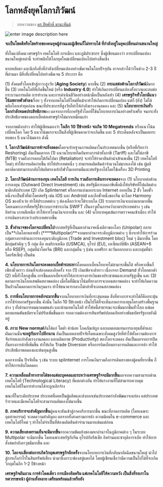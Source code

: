 
# โลกหลังยุคโลกาภิวัฒน์

> บทความของ [ดร.ปิยศักดิ์ มานะสันต์](https://www.bangkokbiznews.com/blog/detail/648626?fbclid=IwAR0U4-6sd5-lLFexDDnt8LmvESI5MnZ-MDr4BlcilLnWt00BJbnNTPZsIWM).

![enter image description here](https://encrypted-tbn0.gstatic.com/images?q=tbn:ANd9GcRiOsGYwmmGUAJFnzZv2CccxPhi9YV-XiXzRExS9q6LSL356i_a)

**จะเป็นโชคดีหรือโชคร้ายของคนยุคผู้อ่านและผู้เขียนก็ไม่ทราบได้ ที่กำลังอยู่ในยุคเปลี่ยนผ่านขนานใหญ่**

ทั้งในแง่สังคม เศรษฐกิจ เทคโนโลยี การเมือง และภูมิประชากร ซึ่งผู้เขียนมองว่า การเปลี่ยนแปลงขนานใหญ่เหล่านี้ จะทำพลิกให้โลกยุคใหม่เปลี่ยนแปลงไปอย่างสิ้นเชิง

หากหลับตา และนึกถึงสิ่งที่กำลังเปลี่ยนแปลงอย่างชัดเจนในโลกปัจจุบัน อาจกล่าวได้ว่าในช่วง 2-3 ปีที่ผ่านมา มีสิ่งที่เปลี่ยนไปอย่างชัดเจน 5 ประการ คือ

(1) สังคมทั่วโลกเข้าสู่ภาวะสูงวัย (**Aging Society**) มากขึ้น (2) **กระแสต่อต้านโลกาภิวัฒน์**มีมากขึ้น (3) เทคโนโลยีที่เกิดขึ้นใหม่ (หรือ **Industry 4.0**) ทำให้เกิดการเปลี่ยนแปลงทั้งบวกและลบต่อกระบวนการผลิต การทำงาน และการดำเนินชีวิตอย่างหน้ามือเป็นหลังเท้า (4) **เศรษฐกิจทั่วโลกมีแนวโน้มขยายตัวต่ำลง**เรื่อย ๆ ทั้งจากเทคโนโลยีใหม่ที่แม้จะทำให้เกิดการเปลี่ยนแปลง แต่ก็ (ยัง) ไม่ได้พลิกโลกเท่ายุคก่อน ขณะที่ประชากรที่สูงวัยก็ทำให้กำลังแรงงานลดลง และ (5) **นโยบายการเงินทั่วโลกกำลังหมดประสิทธิภาพ**ลง ผลจากการที่ภาครัฐทั่วโลกที่ใช้นโยบายการเงินอย่างพร่ำเพรื่อ จนกระทั่งประสิทธิภาพของดอกเบี้ยต่อเศรษฐกิจไม่มากเหมือนเก่า

จากภาพดังกล่าว ทำให้ผู้เขียนมองว่า **ในอีก** **10** **ปีข้างหน้า จะเกิด** **10 Megatrends** หรือแนวโน้มเปลี่ยนโลก โดย 5 แนวโน้มแรกจะเป็นสิ่งที่ผู้เขียนคาดว่าจะเกิดขึ้น และ 5 ประเด็นหลังจะเป็นผลกระทบของ 5 แนวโน้มแรก ดังนี้

**1. โลกาภิวัฒน์ด้านการค้าจะยิ่งลดลง**โดยจะย้ายฐานการผลิตมาในประเทศมากขึ้น (หรือที่เรียกว่า Reshoring) อันเป็นผลจาก (1) แนวนโยบายกีดกันทางการค้าทั้งภาษี (Tariff) และไม่ใช่ภาษี (NTB) รวมถึงการตอบโต้กันไปมา (Retaliation) จะทำให้ราคาสินค้านำเข้าแพงขึ้น (2) เทคโนโลยีใหม่ๆ ทำให้การผลิตง่ายขึ้น ทำให้ประเทศหนึ่ง ๆ สามารถผลิตสินค้าจำนวนไม่มากเองได้ เช่น ผู้ผลิตอาดิดาสสามารถกลับไปผลิตรองเท้ากีฬาในเยอรมนีและสหรัฐเองได้โดยใช้เครื่อง 3D Printing

**2. โลกาภิวัฒน์ด้านการลงทุน เทคโนโลยี การเงิน รวมถึงการเดินทางจะลดลง**จาก (1) นโยบายต่อต้านการลงทุน (Outward Direct Investment) เช่น สหรัฐมีการลดภาษีเพื่อดึงให้บริษัทที่ไปผลิตต่างชาติกลับประเทศ (2) เกิด Splinternet หรือการแบ่งแยกระบบ Internet ออกเป็น 2 ขั้ว โดยขั้วหนึ่งจะเป็นขั้วที่นำโดยสหรัฐ เช่น iOS และ Android และอีกขั้วหนึ่งของจีน นำโดย Harmony OS ของหัวเว่ย ทำให้ประเทศต่าง ๆ ต้องเลือกว่าจะใช้ระบบใด (3) ระบบการเงินจะแบ่งแยกมากขึ้น โดยเฉพาะการที่สหรัฐใช้ระบบการชำระเงิน SWIFT เป็นอาวุธในการคว่ำบาตรประเทศต่าง ๆ เช่น อิหร่าน เกาหลีเหนือ ทำให้การโอนเงินจะยากขึ้น และ (4) นโยบายคุมเข้มการตรวจคนเข้าเมือง ทำให้การเดินทางระหว่างประเทศยากขึ้น

**3. ขั้วอำนาจของโลกจะเปลี่ยนไป**จากสหรัฐที่เป็นมหาอำนาจหนึ่งเดียวของโลก (Unipolar) กลายเป็น**เกิดโลกหลายขั้ว (****Multipolar)**จากมหาอำนาจระดับภูมิภาคต่าง ๆ ซึ่งจะทำให้การร่วมกลุ่มทางการค้าและการลงทุนระดับภูมิภาค (Trade and Investment bloc) ใหม่ ๆ มีมากขึ้น โดยมีกลุ่มสำคัญ ๆ 5 กลุ่ม คือ อเมริกาเหนือ (USMCA), ยุโรป (EU), เอเซียแปซิฟิก (ASEAN+6 หรือ RSEP), กลุ่มที่นำโดยจีน (BRI) และกลุ่มอื่น ๆ (เช่น แอฟริกา ตะวันออกกลาง และกลุ่มที่นำโดยรัสเซีย) เป็นต้น

**4. นโยบายการเงินโลกจะคงดอกเบี้ยต่ำระยะยาว**โดยดอกเบี้ยนโยบายไม่สามารถขึ้นได้ หรือหากขึ้นก็เพียงชั่วคราว ก่อนที่จะต้องลดลงอีกครั้ง จาก (1) เงินเฟ้อจะต่ำยาว เนื่องจาก Demand ทั่วโลกตกต่ำ (2) หนี้ทั่วโลกสูงขึ้น การขึ้นดอกเบี้ยจะทำให้ภาระทางการเงินของประชาชนและภาครัฐสูงขึ้น และ (3) ตลาดการเงินโลกเสพติดสภาพคล่อง เมื่อใดที่มีแนวโน้มที่ทางการจะถอนสภาพคล่อง จะทำให้เกิดความปั่นป่วนในตลาดการเงินรุนแรง ทำให้ธนาคารกลางไม่กล้าที่จะถอนสภาพคล่อง

**5. การพึ่งนโยบายการคลังจะมากขึ้น**จากนโยบายการเงินที่กระสุนหมด สิ่งที่ทางการจะทำได้ก็คือกระตุ้นการใช้จ่ายภาครัฐมากขึ้น ดังนั้น ในอีก 10 ปีข้างหน้า เป็นไปได้ที่จะเห็นภาคการลงทุนโครงสร้างพื้นฐานต่าง ๆ ทั้งด้านการคมนาคมขนส่ง และด้านเทคโนโลยี ทำให้หนี้สาธารณะจะเพิ่มมากขึ้นทั่วโลก แต่ผลตอบแทนพันธบัตรจะไม่ปรับเพิ่มขึ้นมาก จากความต้องการสินทรัพย์ปลอดภัยอย่างพันธบัตรรัฐบาลยังมีอยู่

**6. ภาวะ** **New normal**อันได้แก่ โตต่ำ ค้าน้อย โภคภัณฑ์ถูก และผลตอบแทนการลงทุนที่ต่ำและผันผวนนั้น**จะอยู่กับเราไปอีกนาน** อันเป็นผลหลายปัจจัยโดยเฉพาะสังคมสูงวัยที่ทำให้ทั้งความต้องการจับจ่ายและกำลังแรงงานลดลง และผลิตภาพ (Productivity) ของโลกจะลดลง อันเป็นผลจากการปิดกั้นทางการค้าที่เพิ่มขึ้น ทำให้เกิด Trade Diversion หรือการบิดเบือนทางการผลิตและการค้า ทำให้ประสิทธิภาพลดลงและต้นทุนสูงขึ้น

นอกจากนั้น ปัจจัยอื่น ๆ เช่น ระบบ splinternet การโอนเงินรวมถึงการเดินทางของผู้คนที่ยากขึ้น ก็ทำให้การเติบโตลดลง

**7. ความเหลื่อมล้ำทางรายได้ของแต่ละบุคคลและระหว่างเศรษฐกิจจะมีมากขึ้น**ผลจากความสามารถด้านเทคโนโลยี (Technological Literacy) ที่แตกต่างกัน ทำให้แรงงานที่ไม่สามารถควบคุมเทคโนโลยีในการทำงานได้จะถูกเลิกจ้าง

ขณะที่ในระดับประเทศ ประเทศที่เคยเป็นผู้ผลิตและส่งออกเช่นประเทศกำลังพัฒนาจะแย่ลง แต่ประเทศร่ำรวยและมีเทคโนโลยีจะสามารถผลิตเองได้มากขึ้น

**8. ภาคบริการจะสำคัญมากขึ้น**ผู้คนจะหันเข้าสู่ภาคบริการมากขึ้น ขณะที่ภาคการผลิต (โดยเฉพาะอุตสาหกรรม) จะลดความสำคัญลง ผลจากทั้งสงครามการค้า ความนิยมใน e-commerce และเทคโนโลยีใหม่ ๆ ทำใหไม่จำเป็นที่ต้องผลิตสินค้าจำนวนมากเช่นแต่ก่อน

**9. ความเสี่ยงสงครามเย็นจะมีมากขึ้น**จากความขัดแย้งของมหาอำนาจในภูมิภาคต่าง ๆ ในระบบ Multipolar จะมีมากขึ้น โดยเฉพาะสหรัฐกับจีน ยุโรปกับรัสเซีย อิหร่านและซาอุดิอาราเบีย ทำให้การสั่งสมกำลังอาวุธมีมากขึ้น และ

**10. โลกจะเสี่ยงต่อการเกิดวิกฤตเศรษฐกิจอีกครั้ง**จากนโยบายการเงินที่กลับมาอัดฉีดขนานใหญ่ นำไปสู่การเก็งกำไรในสินทรัพย์เสี่ยง นำมาซึ่งภาวะฟองสบู่แตกได้ โดยผู้เขียนเชื่อว่ามีความเป็นไปได้ที่จะเกิดวิกฤตในอีก 1-2 ปีข้างหน้า

**เศรษฐกิจผันผวน การค้าโดดเดี่ยว การเมืองอึมครึม แต่เทคโนโลยีให้ความหวัง เป็นสิ่งที่รอเราในทศวรรษหน้า ผู้อ่านทั้งหลาย เตรียมพร้อมแล้วหรือยัง**
<!--stackedit_data:
eyJoaXN0b3J5IjpbLTExMDU1MjExNTJdfQ==
-->